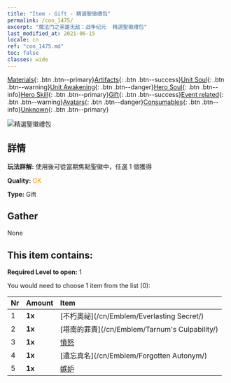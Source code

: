 ```yaml
---
title: "Item - Gift - 精選聖徽禮包"
permalink: /con_1475/
excerpt: "魔法门之英雄无敌：战争纪元  精選聖徽禮包"
last_modified_at: 2021-06-15
locale: cn
ref: "con_1475.md"
toc: false
classes: wide
---
```

 [Materials](/ItemsCN/){: .btn .btn--primary}[Artifacts](/ItemsCN/Artifacts/){: .btn .btn--success}[Unit Soul](/ItemsCN/UnitSoul/){: .btn .btn--warning}[Unit Awakening](/ItemsCN/UnitAwakening/){: .btn .btn--danger}[Hero Soul](/ItemsCN/HeroSoul/){: .btn .btn--info}[Hero Skill](/ItemsCN/HeroSkill/){: .btn .btn--primary}[Gift](/ItemsCN/Gift/){: .btn .btn--success}[Event related](/ItemsCN/Events/){: .btn .btn--warning}[Avatars](/ItemsCN/Avatars/){: .btn .btn--danger}[Consumables](/ItemsCN/Consumables/){: .btn .btn--info}[Unknown](/ItemsCN/Unknown/){: .btn .btn--primary}

 ![精選聖徽禮包](/images/t/i_907089.png)

## 詳情
 **玩法詳解:** 使用後可從當期焦點聖徽中，任選 1 個獲得

 **Quality:** <span style="color: #FF8C00">OK</span>

 **Type:** Gift

## Gather

  None

## This item contains:

 **Required Level to open:** 1

 You would need to choose 1 item from the list (0):

  | Nr | Amount |     Item    |
  |:---|:-------|:------------|
  | 1 |  **1x** | [不朽奧祕](/cn/Emblem/Everlasting Secret/) |  | 
  | 2 |  **1x** | [塔南的罪責](/cn/Emblem/Tarnum's Culpability/) |  | 
  | 3 |  **1x** | [憤怒](/cn/Emblem/Anger/) |  | 
  | 4 |  **1x** | [遺忘真名](/cn/Emblem/Forgotten Autonym/) |  | 
  | 5 |  **1x** | [嫉妒](/cn/Emblem/Jealousy/) |  | 

